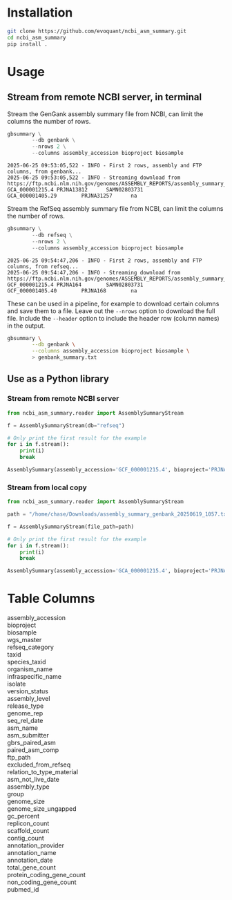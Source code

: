 # Installation

```sh
git clone https://github.com/evoquant/ncbi_asm_summary.git
cd ncbi_asm_summary
pip install .
```


# Usage


## Stream from remote NCBI server, in terminal
Stream the GenGank assembly summary file from NCBI, can limit the columns the number of rows.

```python
gbsummary \
        --db genbank \
        --nrows 2 \
        --columns assembly_accession bioproject biosample
```

```
2025-06-25 09:53:05,522 - INFO - First 2 rows, assembly and FTP columns, from genbank...
2025-06-25 09:53:05,522 - INFO - Streaming download from https://ftp.ncbi.nlm.nih.gov/genomes/ASSEMBLY_REPORTS/assembly_summary_genbank.txt
GCA_000001215.4 PRJNA13812      SAMN02803731
GCA_000001405.29        PRJNA31257      na
```

Stream the RefSeq assembly summary file from NCBI, can limit the columns the number of rows.

```python
gbsummary \
        --db refseq \
        --nrows 2 \
        --columns assembly_accession bioproject biosample
```

```
2025-06-25 09:54:47,206 - INFO - First 2 rows, assembly and FTP columns, from refseq...
2025-06-25 09:54:47,206 - INFO - Streaming download from https://ftp.ncbi.nlm.nih.gov/genomes/ASSEMBLY_REPORTS/assembly_summary_refseq.txt
GCF_000001215.4 PRJNA164        SAMN02803731
GCF_000001405.40        PRJNA168        na
```
These can be used in a pipeline, for example to download certain columns and save them to a file. Leave out the `--nrows` option to download the full file. Include the `--header` option to include the header row (column names) in the output.

```bash
gbsummary \
        --db genbank \
        --columns assembly_accession bioproject biosample \
        > genbank_summary.txt
```

## Use as a Python library

### Stream from remote NCBI server

```python
from ncbi_asm_summary.reader import AssemblySummaryStream

f = AssemblySummaryStream(db="refseq")

# Only print the first result for the example
for i in f.stream():
    print(i)
    break 
```

```python
AssemblySummary(assembly_accession='GCF_000001215.4', bioproject='PRJNA164', biosample='SAMN02803731', wgs_master='na', refseq_category='reference genome', taxid='7227', species_taxid='7227', organism_name='Drosophila melanogaster', infraspecific_name='na', isolate='na', version_status='latest', assembly_level='Chromosome', release_type='Major', genome_rep='Full', seq_rel_date='2014-08-01', asm_name='Release 6 plus ISO1 MT', asm_submitter='The FlyBase Consortium/Berkeley Drosophila Genome Project/Celera Genomics', gbrs_paired_asm='GCA_000001215.4', paired_asm_comp='identical', ftp_path='https://ftp.ncbi.nlm.nih.gov/genomes/all/GCF/000/001/215/GCF_000001215.4_Release_6_plus_ISO1_MT', excluded_from_refseq='na', relation_to_type_material='na', asm_not_live_date='na', assembly_type='haploid', group='invertebrate', genome_size='143706478', genome_size_ungapped='142553500', gc_percent='42.000000', replicon_count='7', scaffold_count='1869', contig_count='1869', annotation_provider='FlyBase', annotation_name='FlyBase Release 6.54', annotation_date='2023-12-26', total_gene_count='17872', protein_coding_gene_count='13962', non_coding_gene_count='3543', pubmed_id='10731132;12537568;12537572;12537573;12537574;16110336;17569856;17569867;25589440;26109356;26109357')
```


### Stream from local copy

```python
from ncbi_asm_summary.reader import AssemblySummaryStream

path = "/home/chase/Downloads/assembly_summary_genbank_20250619_1057.txt.gz"

f = AssemblySummaryStream(file_path=path)

# Only print the first result for the example
for i in f.stream():
    print(i)
    break  
```

```python
AssemblySummary(assembly_accession='GCA_000001215.4', bioproject='PRJNA13812', biosample='SAMN02803731', wgs_master='na', refseq_category='reference genome', taxid='7227', species_taxid='7227', organism_name='Drosophila melanogaster', infraspecific_name='na', isolate='na', version_status='latest', assembly_level='Chromosome', release_type='Major', genome_rep='Full', seq_rel_date='2014-08-01', asm_name='Release 6 plus ISO1 MT', asm_submitter='The FlyBase Consortium/Berkeley Drosophila Genome Project/Celera Genomics', gbrs_paired_asm='GCF_000001215.4', paired_asm_comp='identical', ftp_path='https://ftp.ncbi.nlm.nih.gov/genomes/all/GCA/000/001/215/GCA_000001215.4_Release_6_plus_ISO1_MT', excluded_from_refseq='na', relation_to_type_material='na', asm_not_live_date='na', assembly_type='haploid', group='invertebrate', genome_size='143706478', genome_size_ungapped='142553500', gc_percent='42.000000', replicon_count='7', scaffold_count='1869', contig_count='1869', annotation_provider='FlyBase', annotation_name='FlyBase Release 6.54', annotation_date='2023-12-13', total_gene_count='17872', protein_coding_gene_count='13962', non_coding_gene_count='3543', pubmed_id='10731132;12537568;12537572;12537573;12537574;16110336;17569856;17569867;25589440;26109356;26109357')
```

# Table Columns

assembly_accession  
bioproject  
biosample  
wgs_master  
refseq_category  
taxid  
species_taxid  
organism_name  
infraspecific_name  
isolate  
version_status  
assembly_level  
release_type  
genome_rep  
seq_rel_date  
asm_name  
asm_submitter  
gbrs_paired_asm  
paired_asm_comp  
ftp_path  
excluded_from_refseq  
relation_to_type_material  
asm_not_live_date  
assembly_type  
group  
genome_size  
genome_size_ungapped  
gc_percent  
replicon_count  
scaffold_count  
contig_count  
annotation_provider  
annotation_name  
annotation_date  
total_gene_count  
protein_coding_gene_count  
non_coding_gene_count  
pubmed_id  
